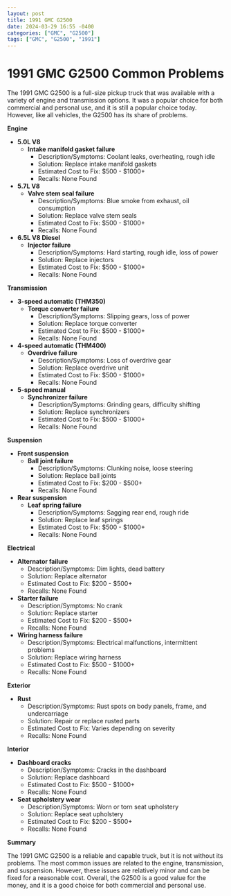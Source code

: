 ```yaml
---
layout: post
title: 1991 GMC G2500
date: 2024-03-29 16:55 -0400
categories: ["GMC", "G2500"]
tags: ["GMC", "G2500", "1991"]
---
```

# 1991 GMC G2500 Common Problems

The 1991 GMC G2500 is a full-size pickup truck that was available with a variety of engine and transmission options. It was a popular choice for both commercial and personal use, and it is still a popular choice today. However, like all vehicles, the G2500 has its share of problems.

**Engine**

* **5.0L V8**
    * **Intake manifold gasket failure**
        * Description/Symptoms: Coolant leaks, overheating, rough idle
        * Solution: Replace intake manifold gaskets
        * Estimated Cost to Fix: $500 - $1000+
        * Recalls: None Found
* **5.7L V8**
    * **Valve stem seal failure**
        * Description/Symptoms: Blue smoke from exhaust, oil consumption
        * Solution: Replace valve stem seals
        * Estimated Cost to Fix: $500 - $1000+
        * Recalls: None Found
* **6.5L V8 Diesel**
    * **Injector failure**
        * Description/Symptoms: Hard starting, rough idle, loss of power
        * Solution: Replace injectors
        * Estimated Cost to Fix: $500 - $1000+
        * Recalls: None Found

**Transmission**

* **3-speed automatic (THM350)**
    * **Torque converter failure**
        * Description/Symptoms: Slipping gears, loss of power
        * Solution: Replace torque converter
        * Estimated Cost to Fix: $500 - $1000+
        * Recalls: None Found
* **4-speed automatic (THM400)**
    * **Overdrive failure**
        * Description/Symptoms: Loss of overdrive gear
        * Solution: Replace overdrive unit
        * Estimated Cost to Fix: $500 - $1000+
        * Recalls: None Found
* **5-speed manual**
    * **Synchronizer failure**
        * Description/Symptoms: Grinding gears, difficulty shifting
        * Solution: Replace synchronizers
        * Estimated Cost to Fix: $500 - $1000+
        * Recalls: None Found

**Suspension**

* **Front suspension**
    * **Ball joint failure**
        * Description/Symptoms: Clunking noise, loose steering
        * Solution: Replace ball joints
        * Estimated Cost to Fix: $200 - $500+
        * Recalls: None Found
* **Rear suspension**
    * **Leaf spring failure**
        * Description/Symptoms: Sagging rear end, rough ride
        * Solution: Replace leaf springs
        * Estimated Cost to Fix: $500 - $1000+
        * Recalls: None Found

**Electrical**

* **Alternator failure**
    * Description/Symptoms: Dim lights, dead battery
    * Solution: Replace alternator
    * Estimated Cost to Fix: $200 - $500+
    * Recalls: None Found
* **Starter failure**
    * Description/Symptoms: No crank
    * Solution: Replace starter
    * Estimated Cost to Fix: $200 - $500+
    * Recalls: None Found
* **Wiring harness failure**
    * Description/Symptoms: Electrical malfunctions, intermittent problems
    * Solution: Replace wiring harness
    * Estimated Cost to Fix: $500 - $1000+
    * Recalls: None Found

**Exterior**

* **Rust**
    * Description/Symptoms: Rust spots on body panels, frame, and undercarriage
    * Solution: Repair or replace rusted parts
    * Estimated Cost to Fix: Varies depending on severity
    * Recalls: None Found

**Interior**

* **Dashboard cracks**
    * Description/Symptoms: Cracks in the dashboard
    * Solution: Replace dashboard
    * Estimated Cost to Fix: $500 - $1000+
    * Recalls: None Found
* **Seat upholstery wear**
    * Description/Symptoms: Worn or torn seat upholstery
    * Solution: Replace seat upholstery
    * Estimated Cost to Fix: $200 - $500+
    * Recalls: None Found

**Summary**

The 1991 GMC G2500 is a reliable and capable truck, but it is not without its problems. The most common issues are related to the engine, transmission, and suspension. However, these issues are relatively minor and can be fixed for a reasonable cost. Overall, the G2500 is a good value for the money, and it is a good choice for both commercial and personal use.
